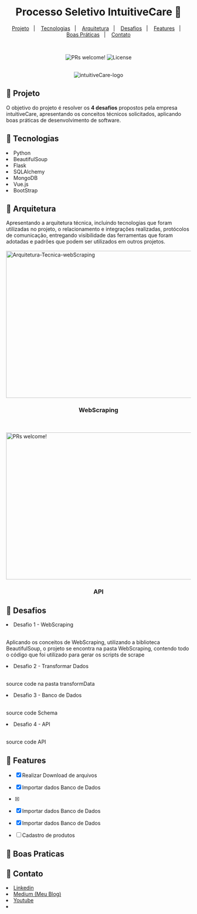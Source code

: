  <h1 align="center">Processo Seletivo IntuitiveCare 🎯</h1>

 <p align="center">
  <a href="#-projeto">Projeto</a>&nbsp;&nbsp;&nbsp;|&nbsp;&nbsp;&nbsp;
 <a href="#-tecnologias">Tecnologias</a>&nbsp;&nbsp;&nbsp;|&nbsp;&nbsp;&nbsp;
  <a href="#-arquitetura">Arquitetura</a>&nbsp;&nbsp;&nbsp;|&nbsp;&nbsp;&nbsp;
  <a href="#-desafios">Desafios</a>&nbsp;&nbsp;&nbsp;|&nbsp;&nbsp;&nbsp;
   <a href="#-features">Features</a>&nbsp;&nbsp;&nbsp;|&nbsp;&nbsp;&nbsp;
  <a href="#-boas-praticas">Boas Práticas</a>&nbsp;&nbsp;&nbsp;|&nbsp;&nbsp;&nbsp;
 <a href="#-contato">Contato</a>

</p>
<br>

<p align="center">
 <img src="https://img.shields.io/static/v1?label=PRs&message=welcome&color=49AA26&labelColor=000000" alt="PRs welcome!" />

  <img alt="License" src="https://img.shields.io/static/v1?label=license&message=MIT&color=49AA26&labelColor=000000">
</p>


<br>


<div align="center">
<img align="center" src="https://user-images.githubusercontent.com/61792159/213949486-72b87e07-239a-4a73-b623-8bab19ab0b57.jpg" alt="intuitiveCare-logo">
</div>


## 🚀 Projeto
O objetivo do projeto é resolver os **4 desafios** propostos pela empresa intuitiveCare, apresentando os conceitos técnicos solicitados, aplicando boas práticas de desenvolvimento de software.

## 🚀 Tecnologias


<li>Python</li>
<li>BeautifulSoup</li>
<li>Flask</li>
<li>SQLAlchemy</li>
<li>MongoDB</li>
<li>Vue.js</li>
<li>BootStrap</li>


## 🚀 Arquitetura

Apresentando a arquitetura técnica, incluindo tecnologias que foram utilizadas no projeto, o relacionamento e integrações realizadas, protócolos de comunicação, entregando visibilidade das ferramentas que foram adotadas e padrões que podem ser utilizados em outros projetos.
<br>
<br>
<img width="1000" height="400" src="https://user-images.githubusercontent.com/61792159/214063937-92cc0d34-07ac-4c55-b0b1-cf6efb119ad0.png" alt="Arquitetura-Tecnica-webScraping" />
 <h3 align="center">WebScraping</h3>

<br>
<br>
<img width="1000" height="400" src="https://user-images.githubusercontent.com/61792159/214070249-f043acca-a99f-49b0-b495-c173f7003c88.png" alt="PRs welcome!" />
<h3 align="center">API</h3>


## 🚀 Desafios

<li> Desafio 1 - WebScraping</li>
     <br>
   <p>Aplicando os conceitos de WebScraping, utilizando a biblioteca BeautifulSoup, o projeto se encontra na pasta WebScraping, contendo todo o código que foi utilizado para gerar os scripts de scrape</p>


<li> Desafio 2 - Transformar Dados</li>
     <br>
   <p>source code na pasta transformData</p>
   
   
<li> Desafio 3 - Banco de Dados</li>
     <br>
   <p>source code Schema</p>
   
   
<li> Desafio 4 - API</li>
     <br>
   <p>source code API</p>

## 🚀 Features

- [x] Realizar Download de arquivos
- [x] Importar dados Banco de Dados
- [x] 
- [x] Importar dados Banco de Dados
- [x] Importar dados Banco de Dados

- [ ] Cadastro de produtos


## 🚀 Boas Praticas



## 🚀 Contato

<li><a href="https://www.linkedin.com/in/deivid-almeida-378ab9191/" target="_blank">Linkedin</a></li>
<li><a href="https://www.linkedin.com/in/deivid-almeida-378ab9191/" target="_blank">Medium (Meu Blog)</a></li>
<li><a href="https://www.linkedin.com/in/deivid-almeida-378ab9191/" target="_blank">Youtube</a></li>
<li><a href="https://www.linkedin.com/in/deivid-almeida-378ab9191/" target="_blank"></a></li>
